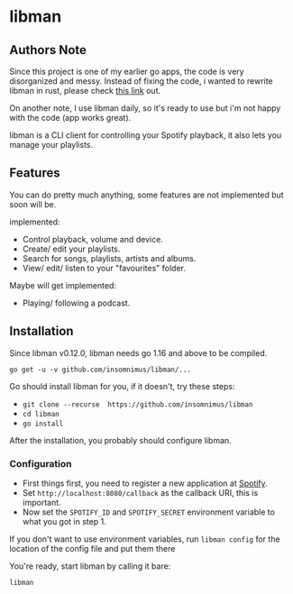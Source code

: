 # libman

## Authors Note

Since this project is one of my earlier go apps, the code is very disorganized and messy. 
Instead of fixing the code, i wanted to rewrite libman in rust, please check [this link](https://github.com/insomnimus/libman) out. 

On another note, I use libman daily, so it's ready to use but i'm not happy with the code (app works great).

libman is a CLI client for controlling your Spotify playback, it also lets you manage your playlists.

## Features

You can do pretty much anything, some features are not implemented but soon will be.

implemented:

-	Control playback, volume and device.
-	Create/ edit your playlists.
-	Search for songs, playlists, artists and albums.
-	View/ edit/ listen to your "favourites" folder.

Maybe will get implemented:

-	Playing/ following a podcast.

## Installation

Since libman v0.12.0, libman needs go 1.16 and above to be compiled.

	go get -u -v github.com/insomnimus/libman/...

Go should install libman for you, if it doesn't, try these steps:

-	`git clone --recurse  https://github.com/insomnimus/libman`
-	`cd libman`
-	`go install`

After the installation, you probably should configure libman.

### Configuration

-	First things first, you need to register a new application at [Spotify](https://developer.spotify.com/my-applications/).
-	Set `http://localhost:8080/callback` as the callback URI, this is important.
-	Now set the `SPOTIFY_ID` and `SPOTIFY_SECRET` environment variable to what you got in step 1.

If you don't want to use environment variables, run `libman config` for the location of the config file and put them there

You're ready, start libman by calling it bare:

	libman
